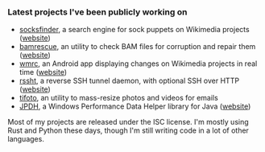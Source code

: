 ### Latest projects I've been publicly working on

* [socksfinder](https://github.com/Arkanosis/socksfinder), a search engine for sock puppets on Wikimedia projects ([website](https://socksfinder.toolforge.org/))
* [bamrescue](https://github.com/Arkanosis/bamrescue), an utility to check BAM files for corruption and repair them ([website](https://bamrescue.arkanosis.net/))
* [wmrc](https://github.com/Arkanosis/wmrc), an Android app displaying changes on Wikimedia projects in real time ([website](https://wmrc.arkanosis.net/))
* [rssht](https://github.com/Arkanosis/rssht), a reverse SSH tunnel daemon, with optional SSH over HTTP ([website](https://rssht.readthedocs.io/))
* [tifoto](https://github.com/Arkanosis/tifoto), an utility to mass-resize photos and videos for emails 
* [JPDH](https://github.com/Arkanosis/JPDH), a Windows Performance Data Helper library for Java ([website](https://jpdh.arkanosis.com))

Most of my projects are released under the ISC license. I'm mostly using Rust and Python these days, though I'm still writing code in a lot of other languages.

